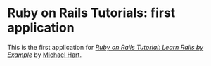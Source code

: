 # Ruby on Rails Tutorials: first application

This is the first application for 
[*Ruby on Rails Tutorial: Learn Rails by Example*](http://railstutorial.org/) by [Michael Hart](http://michaelhartl.com).
